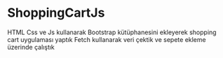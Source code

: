 # ShoppingCartJs

HTML Css ve Js kullanarak Bootstrap kütüphanesini ekleyerek shopping cart uygulaması yaptık Fetch kullanarak veri çektik ve sepete ekleme üzerinde çalıştık
